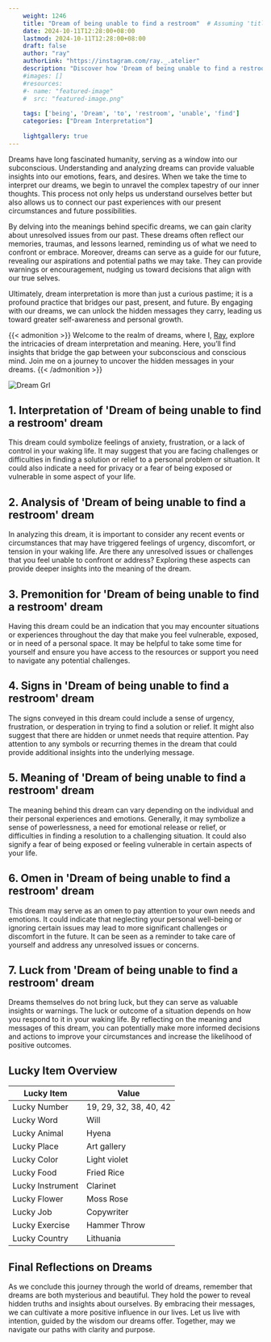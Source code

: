 ```yaml
---
    weight: 1246
    title: "Dream of being unable to find a restroom"  # Assuming 'title' column exists
    date: 2024-10-11T12:28:00+08:00
    lastmod: 2024-10-11T12:28:00+08:00
    draft: false
    author: "ray"
    authorLink: "https://instagram.com/ray._.atelier"
    description: "Discover how 'Dream of being unable to find a restroom' can interpret your future and uncover its significant meanings in your life."
    #images: []
    #resources:
    #- name: "featured-image"
    #  src: "featured-image.png"
    
    tags: ['being', 'Dream', 'to', 'restroom', 'unable', 'find']
    categories: ["Dream Interpretation"]
    
    lightgallery: true
---
```

    
Dreams have long fascinated humanity, serving as a window into our subconscious. Understanding and analyzing dreams can provide valuable insights into our emotions, fears, and desires. When we take the time to interpret our dreams, we begin to unravel the complex tapestry of our inner thoughts. This process not only helps us understand ourselves better but also allows us to connect our past experiences with our present circumstances and future possibilities.

By delving into the meanings behind specific dreams, we can gain clarity about unresolved issues from our past. These dreams often reflect our memories, traumas, and lessons learned, reminding us of what we need to confront or embrace. Moreover, dreams can serve as a guide for our future, revealing our aspirations and potential paths we may take. They can provide warnings or encouragement, nudging us toward decisions that align with our true selves.

Ultimately, dream interpretation is more than just a curious pastime; it is a profound practice that bridges our past, present, and future. By engaging with our dreams, we can unlock the hidden messages they carry, leading us toward greater self-awareness and personal growth.

{{< admonition >}}
Welcome to the realm of dreams, where I, [Ray](https://instagram.com/ray._.atelier), explore the intricacies of dream interpretation and meaning. Here, you’ll find insights that bridge the gap between your subconscious and conscious mind. Join me on a journey to uncover the hidden messages in your dreams.
{{< /admonition >}}

![Dream Grl](https://cdn.pixabay.com/photo/2017/11/02/03/35/gothic-2910057_1280.jpg "Dream Grl")

## 1. Interpretation of 'Dream of being unable to find a restroom' dream
 This dream could symbolize feelings of anxiety, frustration, or a lack of control in your waking life. It may suggest that you are facing challenges or difficulties in finding a solution or relief to a personal problem or situation. It could also indicate a need for privacy or a fear of being exposed or vulnerable in some aspect of your life.

## 2. Analysis of 'Dream of being unable to find a restroom' dream
 In analyzing this dream, it is important to consider any recent events or circumstances that may have triggered feelings of urgency, discomfort, or tension in your waking life. Are there any unresolved issues or challenges that you feel unable to confront or address? Exploring these aspects can provide deeper insights into the meaning of the dream.

## 3. Premonition for 'Dream of being unable to find a restroom' dream
 Having this dream could be an indication that you may encounter situations or experiences throughout the day that make you feel vulnerable, exposed, or in need of a personal space. It may be helpful to take some time for yourself and ensure you have access to the resources or support you need to navigate any potential challenges.

## 4. Signs in 'Dream of being unable to find a restroom' dream
 The signs conveyed in this dream could include a sense of urgency, frustration, or desperation in trying to find a solution or relief. It might also suggest that there are hidden or unmet needs that require attention. Pay attention to any symbols or recurring themes in the dream that could provide additional insights into the underlying message.

## 5. Meaning of 'Dream of being unable to find a restroom' dream
 The meaning behind this dream can vary depending on the individual and their personal experiences and emotions. Generally, it may symbolize a sense of powerlessness, a need for emotional release or relief, or difficulties in finding a resolution to a challenging situation. It could also signify a fear of being exposed or feeling vulnerable in certain aspects of your life.

## 6. Omen in 'Dream of being unable to find a restroom' dream
 This dream may serve as an omen to pay attention to your own needs and emotions. It could indicate that neglecting your personal well-being or ignoring certain issues may lead to more significant challenges or discomfort in the future. It can be seen as a reminder to take care of yourself and address any unresolved issues or concerns.

## 7. Luck from 'Dream of being unable to find a restroom' dream
 Dreams themselves do not bring luck, but they can serve as valuable insights or warnings. The luck or outcome of a situation depends on how you respond to it in your waking life. By reflecting on the meaning and messages of this dream, you can potentially make more informed decisions and actions to improve your circumstances and increase the likelihood of positive outcomes.

## Lucky Item Overview
| Lucky Item          | Value              |
|---------------|--------------------|
| Lucky Number        | 19, 29, 32, 38, 40, 42  |
| Lucky Word          | Will |
| Lucky Animal        | Hyena |
| Lucky Place         | Art gallery     |
| Lucky Color         | Light violet     |
| Lucky Food          | Fried Rice      |
| Lucky Instrument    | Clarinet |
| Lucky Flower        | Moss Rose    |
| Lucky Job           | Copywriter       |
| Lucky Exercise      | Hammer Throw  |
| Lucky Country       | Lithuania    |


##  Final Reflections on Dreams

As we conclude this journey through the world of dreams, remember that dreams are both mysterious and beautiful. They hold the power to reveal hidden truths and insights about ourselves. By embracing their messages, we can cultivate a more positive influence in our lives. Let us live with intention, guided by the wisdom our dreams offer. Together, may we navigate our paths with clarity and purpose.
